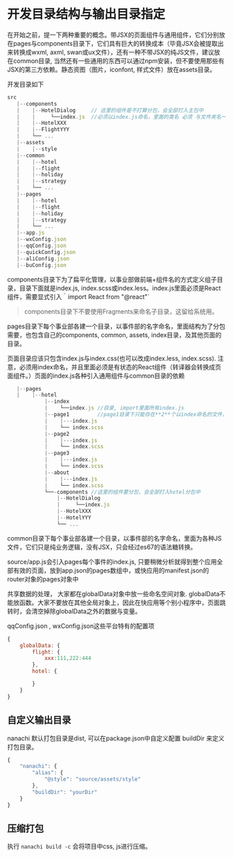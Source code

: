 # 开发目录结构与输出目录指定

在开始之前，提一下两种重要的概念。带JSX的页面组件与通用组件，它们分别放在pages与components目录下，它们具有巨大的转换成本（毕竟JSX会被提取出来转换成wxml, axml, swan或ux文件），还有一种不带JSX的纯JS文件，建议放在common目录,  当然还有一些通用的东西可以通过npm安装，但不要使用那些有JSX的第三方依赖。静态资图（图片，iconfont, 样式文件）放在assets目录。 


开发目录如下
```jsx
src
   |--components
   |    |--HotelDialog     // 这里的组件是不打算分包，会全部打入主包中
   |    |     └──index.js  //必须以index.js命名，里面的类名 必须 与文件夹名一样, 如HotelDialog
   |    |--HotelXXX
   |    |--FlightYYY
   |    └── ...
   |--assets 
   |    |--style
   |--common
   |    |--hotel
   |    |--flight
   |    |--holiday
   |    |--strategy
   |    └── ...
   |--pages
   |    |--hotel
   |    |--flight
   |    |--holiday
   |    |--strategy
   |    └── ...
   |--app.js
   |--wxConfig.json
   |--qqConfig.json
   |--quickConfig.json
   |--aliConfig.json
   |--buConfig.json
```

components目录下为了扁平化管理，以事业部做前端+组件名的方式定义组子目录，目录下面就是index.js, index.scss或index.less。index.js里面必须是React组件，需要显式引入｀import React from "@react"`

>components目录下不要使用Fragments来命名子目录，这留给系统用。

pages目录下每个事业部各建一个目录，以事件部的名字命名，里面结构为了分包需要，也包含自己的components,
common, assets, index目录，及其他页面的目录。

页面目录应该只包含index.js与index.css(也可以改成index.less, index.scss). 注意，必须用index命名，并且里面必须是有状态的React组件（转译器会转换成页面组件。）页面的index.js各种引入通用组件与common目录的依赖

```jsx
   |--pages
   |    |--hotel
            |--index
            |    └──index.js //目录, import里面所有index.js
            |--page1         //page1目录下只能存在**2**个以index命名的文件，一个是js，一个是样式
            |    |---index.js
            |    └── index.scss
            |--page2
            |    |---index.js
            |    └── index.scss
            |--page3
            |    |---index.js
            |    └── index.scss
            |--about
            |    |---index.js
            |    └── index.scss
            └──-components //这里的组件要分包，会全部打入hotel分包中
                |--HotelDialog
                |     └──index.js  
                |--HotelXXX
                |--HotelYYY
                └── ...
```

common目录下每个事业部各建一个目录，以事件部的名字命名，里面为各种JS文件，它们只是纯业务逻辑，没有JSX，只会经过es67的语法糖转换。


source/app.js会引入pages每个事件的index.js, 只要稍微分析就得到整个应用全部有效的页面，放到app.json的pages数组中，或快应用的manifest.json的router对象的pages对象中


共享数据的处理， 大家都在globalData对象中放一些命名空间对象. globalData不能放函数。大家不要放在其他全局对象上，因此在快应用等个别小程序中，页面跳转时，会清空掉除globalData之外的数据与变量。

qqConfig.json , wxConfig.json这些平台特有的配置项

```javascript
{
    globalData: {
        flight: {
            xxx:111,222:444
        },
        hotel: {

        }
    }
}
```

## 自定义输出目录
nanachi 默认打包目录是dist, 可以在package.json中自定义配置 buildDir 来定义打包目录。

```javascript
{
    "nanachi": {
        "alias": {
            "@style": "source/assets/style"
        },
        "buildDir": "yourDir"
    }
}
```

## 压缩打包
执行 `nanachi build -c` 会将项目中css, js进行压缩。
